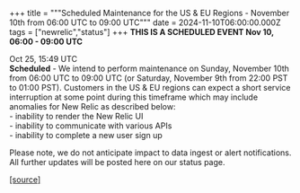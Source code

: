 +++
title = """Scheduled Maintenance for the US & EU Regions - November 10th from 06:00 UTC to 09:00 UTC"""
date = 2024-11-10T06:00:00.000Z
tags = ["newrelic","status"]
+++
**THIS IS A SCHEDULED EVENT Nov 10, 06:00 - 09:00 UTC**

Oct 25, 15:49 UTC  
**Scheduled** - We intend to perform maintenance on Sunday, November 10th from 06:00 UTC to 09:00 UTC (or Saturday, November 9th from 22:00 PST to 01:00 PST). Customers in the US & EU regions can expect a short service interruption at some point during this timeframe which may include anomalies for New Relic as described below:  
\- inability to render the New Relic UI  
\- inability to communicate with various APIs  
\- inability to complete a new user sign up  
  
Please note, we do not anticipate impact to data ingest or alert notifications. All further updates will be posted here on our status page.

[[source]](https://status.newrelic.com/incidents/n8sl9ccwrxtr)
